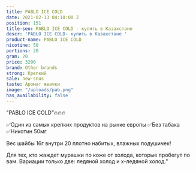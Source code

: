 ```yaml
---
title: PABLO ICE COLD
date: 2021-02-13 04:10:00 Z
position: 151
title-seo: PABLO ICE COLD - купить в Казахстане
descr: 'PABLO ICE COLD- купить в Казахстане '
product-name: PABLO ICE COLD
nicotine: 50
portions: 20
gram: 20
price: 3200
brand: Other brands
strong: Крепкий
sale: new-snus
taste: Аромат жвачки
image: "/uploads/pab.png"
has_availability: false
---
```


"PABLO ICE COLD”🔥🔥🔥

✅Один из самых крепких продуктов на рынке европы
✅Без табака
✅Никотин 50мг

Вес шайбы 16г внутри 20 плотно набитых, влажных подушичек!

Для тех, кто жаждет мурашки по коже от холода, которые пробегут по вам. Вариации только две: ледяной холод и х-ледяной холод."
